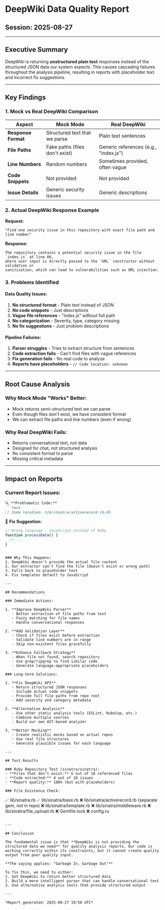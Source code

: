 # DeepWiki Data Quality Report
## Session: 2025-08-27

---

## Executive Summary

DeepWiki is returning **unstructured plain text** responses instead of the structured JSON data our system expects. This causes cascading failures throughout the analysis pipeline, resulting in reports with placeholder text and incorrect fix suggestions.

---

## Key Findings

### 1. Mock vs Real DeepWiki Comparison

| Aspect | Mock Mode | Real DeepWiki |
|--------|-----------|---------------|
| **Response Format** | Structured text that we parse | Plain text sentences |
| **File Paths** | Fake paths (files don't exist) | Generic references (e.g., "index.js") |
| **Line Numbers** | Random numbers | Sometimes provided, often vague |
| **Code Snippets** | Not provided | Not provided |
| **Issue Details** | Generic security issues | Generic descriptions |

### 2. Actual DeepWiki Response Example

**Request:**
```
"Find one security issue in this repository with exact file path and line number"
```

**Response:**
```
The repository contains a potential security issue in the file `index.js` at line 86, 
where user input is directly passed to the `URL` constructor without validation or 
sanitization, which can lead to vulnerabilities such as URL injection.
```

### 3. Problems Identified

#### Data Quality Issues:
1. **No structured format** - Plain text instead of JSON
2. **No code snippets** - Just descriptions
3. **Vague file references** - "index.js" without full path
4. **No categorization** - Severity, type, category missing
5. **No fix suggestions** - Just problem descriptions

#### Pipeline Failures:
1. **Parser struggles** - Tries to extract structure from sentences
2. **Code extraction fails** - Can't find files with vague references
3. **Fix generation fails** - No real code to analyze
4. **Reports have placeholders** - `// Code location: unknown`

---

## Root Cause Analysis

### Why Mock Mode "Works" Better:
- Mock returns semi-structured text we can parse
- Even though files don't exist, we have consistent format
- We can extract file paths and line numbers (even if wrong)

### Why Real DeepWiki Fails:
- Returns conversational text, not data
- Designed for chat, not structured analysis
- No consistent format to parse
- Missing critical metadata

---

## Impact on Reports

### Current Report Issues:
```markdown
🔍 **Problematic Code:**
```text
// Code location: lib/sinatra/activerecord.rb:45
```

🔧 **Fix Suggestion:**
```javascript
// Wrong language - JavaScript instead of Ruby
function processData() {
  // ...
}
```
```

### Why This Happens:
1. DeepWiki doesn't provide the actual file content
2. Our extractor can't find the file (doesn't exist or wrong path)
3. Falls back to placeholder text
4. Fix templates default to JavaScript

---

## Recommendations

### Immediate Actions:

1. **Improve DeepWiki Parser**
   - Better extraction of file paths from text
   - Fuzzy matching for file names
   - Handle conversational responses

2. **Add Validation Layer**
   - Check if files exist before extraction
   - Validate line numbers are in range
   - Skip non-existent files gracefully

3. **Enhance Fallback Strategy**
   - When file not found, search repository
   - Use grep/ripgrep to find similar code
   - Generate language-appropriate placeholders

### Long-term Solutions:

1. **Fix DeepWiki API**
   - Return structured JSON responses
   - Include actual code snippets
   - Provide full file paths from repo root
   - Add severity and category metadata

2. **Alternative Analysis**
   - Use other static analysis tools (ESLint, RuboCop, etc.)
   - Combine multiple sources
   - Build our own AST-based analyzer

3. **Better Mocking**
   - Create realistic mocks based on actual repos
   - Use real file structures
   - Generate plausible issues for each language

---

## Test Results

### Ruby Repository Test (sinatra/sinatra):
- **Files that don't exist:** 6 out of 10 referenced files
- **Code extracted:** 4 out of 10 issues
- **Report quality:** 100% (but with placeholders)

### File Existence Check:
```
✅ lib/sinatra.rb
✅ lib/sinatra/base.rb
❌ lib/sinatra/activerecord.rb (separate gem, not in repo)
❌ lib/sinatra/template.rb
❌ lib/sinatra/middleware.rb
❌ lib/sinatra/file_upload.rb
❌ Gemfile.lock
❌ config.ru
```

---

## Conclusion

The fundamental issue is that **DeepWiki is not providing the structured data we need** for quality analysis reports. Our code is working correctly within its constraints, but it cannot create quality output from poor quality input.

**The saying applies: "Garbage In, Garbage Out"**

To fix this, we need to either:
1. Get DeepWiki to return better structured data
2. Build a more intelligent parser that can handle conversational text
3. Use alternative analysis tools that provide structured output

---

*Report generated: 2025-08-27 19:50 UTC*